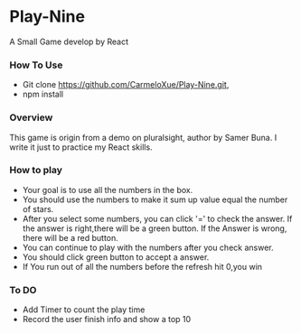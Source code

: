 # Play-Nine
A Small Game develop by React

### How To Use
 - Git clone https://github.com/CarmeloXue/Play-Nine.git,
 - npm install
 
### Overview
This game is origin from a demo on pluralsight, author by Samer Buna. I write it just to practice my React skills.

### How to play
 - Your goal is to use all the numbers in the box.
 - You should use the numbers to make it sum up value equal the number of stars.
 - After you select some numbers, you can click '=' to check the answer. If the answer is right,there will be a green button. If the Answer is wrong, there will be a red button.
 - You can continue to play with the numbers after you check answer.
 - You should click green button to accept a answer.
 - If You run out of all the numbers before the refresh hit 0,you win 
 
 ### To DO 
  - Add Timer to count the play time
  - Record the user finish info and show a top 10
